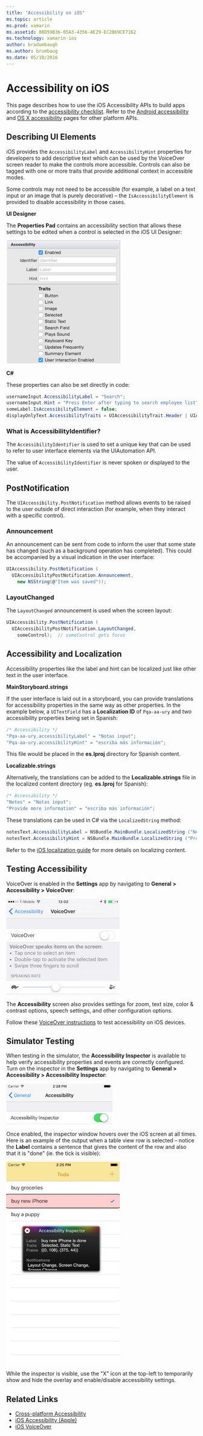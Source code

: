```yaml
---
title: "Accessibility on iOS"
ms.topic: article
ms.prod: xamarin
ms.assetid: 88D59B36-05A3-4356-AE29-EC2B69CE7162
ms.technology: xamarin-ios
author: bradumbaugh
ms.author: brumbaug
ms.date: 05/18/2016
---
```


# Accessibility on iOS

This page describes how to use the iOS Accessibility APIs
to build apps according to the
[accessibility checklist](~/cross-platform/app-fundamentals/accessibility.md).
Refer to the [Android accessibility](~/android/app-fundamentals/accessibility.md)
and [OS X accessibility](~/mac/app-fundamentals/accessibility.md) pages
for other platform APIs.

## Describing UI Elements

iOS provides the `AccessibilityLabel` and `AccessibilityHint` properties
for developers to add descriptive text which can be used by the VoiceOver
screen reader to make the controls more accessible. Controls can also be
tagged with one or more traits that provide additional context in
accessible modes.

Some controls may not need to be accessible (for example, a label on a
text input or an image that is purely decorative) – the
`IsAccessibilityElement` is provided to disable accessibility in those cases.

**UI Designer**

The **Properties Pad** contains an accessibility section that allows these
settings to be edited when a control is selected in the iOS UI Designer:

![](accessibility-images/ios-designer-sml.png "Accessibility Settings")

**C#**

These properties can also be set directly in code:

```csharp
usernameInput.AccessibilityLabel = "Search";
usernameInput.Hint = "Press Enter after typing to search employee list";
someLabel.IsAccessibilityElement = false;
displayOnlyText.AccessibilityTraits = UIAccessibilityTrait.Header | UIAccessibilityTrait.Selected;
```

### What is AccessibilityIdentifier?

The `AccessibilityIdentifier` is used to set a unique key that can
be used to refer to user interface elements via the UIAutomation API.

The value of `AccessibilityIdentifier` is never spoken or displayed
to the user.

<a name="postnotification" />

## PostNotification

The `UIAccessibility.PostNotification` method allows events to be raised
to the user outside of direct interaction (for example, when they interact
with a specific control).

### Announcement

An announcement can be sent from code to inform the user that some state
has changed (such as a background operation has completed). This could be
accompanied by a visual indication in the user interface:

```csharp
UIAccessibility.PostNotification (
  UIAccessibilityPostNotification.Announcement,
    new NSString(@"Item was saved"));
```

### LayoutChanged

The `LayoutChanged` announcement is used when the screen layout:

```csharp
UIAccessibility.PostNotification (
  UIAccessibilityPostNotification.LayoutChanged,
    someControl);  // someControl gets focus
```


## Accessibility and Localization

Accessibility properties like the label and hint can be
localized just like other text in the user interface.

**MainStoryboard.strings**

If the user interface is laid out in a storyboard, you can
provide translations for accessibility properties in the same
way as other properties. In the example below, a `UITextField`
has a **Localization ID** of `Pqa-aa-ury` and two accessibility
properties being set in Spanish:

```csharp
/* Accessibility */
"Pqa-aa-ury.accessibilityLabel" = "Notas input";
"Pqa-aa-ury.accessibilityHint" = "escriba más información";
```

This file would be placed in the **es.lproj** directory for
Spanish content.

**Localizable.strings**

Alternatively, the translations can be added to the **Localizable.strings**
file in the localized content directory (eg. **es.lproj** for Spanish):

```csharp
/* Accessibility */
"Notes" = "Notas input";
"Provide more information" = "escriba más información";
```

These translations can be used in C# via the `LocalizedString` method:

```csharp
notesText.AccessibilityLabel = NSBundle.MainBundle.LocalizedString ("Notes", "");
notesText.AccessibilityHint = NSBundle.MainBundle.LocalizedString ("Provide more information", "");
```

Refer to the [iOS localization guide](~/ios/app-fundamentals/localization/index.md)
for more details on localizing content.

<a name="testing" />

## Testing Accessibility

VoiceOver is enabled in the **Settings** app by navigating to
**General > Accessibility > VoiceOver**:

![](accessibility-images/settings-sml.png "Setting the speaking rate")

The **Accessibility** screen also provides settings for zoom,
text size, color & contrast options, speech settings, and
other configuration options.

Follow these [VoiceOver instructions](https://developer.apple.com/library/ios/technotes/TestingAccessibilityOfiOSApps/TestAccessibilityonYourDevicewithVoiceOver/TestAccessibilityonYourDevicewithVoiceOver.html)
to test accessibility on iOS devices.


## Simulator Testing

When testing in the simulator, the **Accessibility Inspector**
is available to help verify accessibility properties and events are
correctly configured. Turn on the inspector
in the **Settings** app by navigating to **General > Accessibility > Accessibility Inspector**:

![](accessibility-images/settings-inspector-sml.png "Enable Accessibility Inspector")

Once enabled, the inspector window hovers over the iOS screen at all times.
Here is an example of the output when a table view row is selected – notice
the **Label** contains a sentence that gives the content of the row and
also that it is "done" (ie. the tick is visible):

![](accessibility-images/tableview-a11y-sml.png "Using Accessibility Inspector")

While the inspector is visible, use the "X" icon at the top-left
to temporarily show and hide the overlay and enable/disable
accessibility settings.



## Related Links

- [Cross-platform Accessibility](~/cross-platform/app-fundamentals/accessibility.md)
- [iOS Accessibility (Apple)](https://developer.apple.com/library/ios/documentation/UserExperience/Conceptual/iPhoneAccessibility/Accessibility_on_iPhone/Accessibility_on_iPhone.html)
- [iOS VoiceOver](http://www.apple.com/accessibility/ios/voiceover/)

